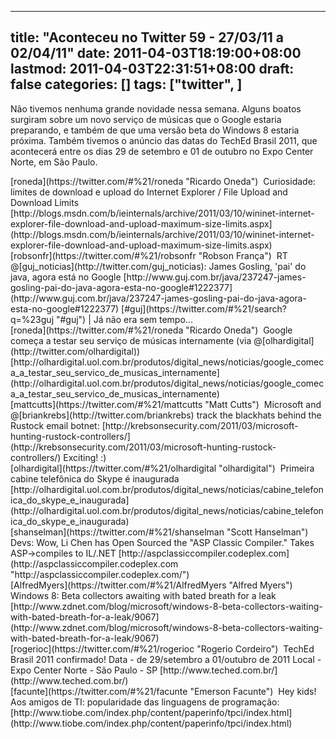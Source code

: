 
---
title: "Aconteceu no Twitter 59 - 27/03/11 a 02/04/11"
date: 2011-04-03T18:19:00+08:00
lastmod: 2011-04-03T22:31:51+08:00
draft: false
categories: []
tags: ["twitter", ]
---


Não tivemos nenhuma grande novidade nessa semana. Alguns boatos surgiram sobre um novo serviço de músicas que o Google estaria preparando, e também de que uma versão beta do Windows 8 estaria próxima. Também tivemos o anúncio das datas do TechEd Brasil 2011, que acontecerá entre os dias 29 de setembro e 01 de outubro no Expo Center Norte, em São Paulo.


<div class="tweet-row"><span class="tweet-user-name">[roneda](https://twitter.com/#%21/roneda "Ricardo Oneda")  </span>Curiosidade: limites de download e upload do Internet Explorer / File Upload and Download Limits   
[http://blogs.msdn.com/b/ieinternals/archive/2011/03/10/wininet-internet-explorer-file-download-and-upload-maximum-size-limits.aspx](http://blogs.msdn.com/b/ieinternals/archive/2011/03/10/wininet-internet-explorer-file-download-and-upload-maximum-size-limits.aspx)  


<div class="tweet-row"><span class="tweet-user-name">[robsonfr](https://twitter.com/#%21/robsonfr "Robson França")  </span>RT @[guj_noticias](http://twitter.com/guj_noticias): James Gosling, 'pai' do java, agora está no Google [http://www.guj.com.br/java/237247-james-gosling-pai-do-java-agora-esta-no-google#1222377](http://www.guj.com.br/java/237247-james-gosling-pai-do-java-agora-esta-no-google#1222377) [#guj](https://twitter.com/#%21/search?q=%23guj "#guj") | Já não era sem tempo...  


<div class="tweet-row"><span class="tweet-user-name">[roneda](https://twitter.com/#%21/roneda "Ricardo Oneda")  </span>Google começa a testar seu serviço de músicas internamente (via @[olhardigital](http://twitter.com/olhardigital))   
[http://olhardigital.uol.com.br/produtos/digital_news/noticias/google_comeca_a_testar_seu_servico_de_musicas_internamente](http://olhardigital.uol.com.br/produtos/digital_news/noticias/google_comeca_a_testar_seu_servico_de_musicas_internamente)  


<div class="tweet-row"><span class="tweet-user-name">[mattcutts](https://twitter.com/#%21/mattcutts "Matt Cutts")  </span>Microsoft and @[briankrebs](http://twitter.com/briankrebs) track the blackhats behind the Rustock email botnet: [http://krebsonsecurity.com/2011/03/microsoft-hunting-rustock-controllers/](http://krebsonsecurity.com/2011/03/microsoft-hunting-rustock-controllers/) Exciting! :)  


<div class="tweet-row"><span class="tweet-user-name">[olhardigital](https://twitter.com/#%21/olhardigital "olhardigital")  </span>Primeira cabine telefônica do Skype é inaugurada [http://olhardigital.uol.com.br/produtos/digital_news/noticias/cabine_telefonica_do_skype_e_inaugurada](http://olhardigital.uol.com.br/produtos/digital_news/noticias/cabine_telefonica_do_skype_e_inaugurada)  


<div class="tweet-row"><span class="tweet-user-name">[shanselman](https://twitter.com/#%21/shanselman "Scott Hanselman")  </span>Devs: Wow, Li Chen has Open Sourced the "ASP Classic Compiler." Takes ASP->compiles to IL/.NET [http://aspclassiccompiler.codeplex.com](http://aspclassiccompiler.codeplex.com "http://aspclassiccompiler.codeplex.com/")  


<div class="tweet-row"><span class="tweet-user-name">[AlfredMyers](https://twitter.com/#%21/AlfredMyers "Alfred Myers")  </span>Windows 8: Beta collectors awaiting with bated breath for a leak [http://www.zdnet.com/blog/microsoft/windows-8-beta-collectors-waiting-with-bated-breath-for-a-leak/9067](http://www.zdnet.com/blog/microsoft/windows-8-beta-collectors-waiting-with-bated-breath-for-a-leak/9067)  


<div class="tweet-row"><span class="tweet-user-name">[rogerioc](https://twitter.com/#%21/rogerioc "Rogerio Cordeiro")  </span>TechEd Brasil 2011 confirmado! Data - de 29/setembro a 01/outubro de 2011 Local - Expo Center Norte - São Paulo - SP [http://www.teched.com.br/](http://www.teched.com.br/)  


<div class="tweet-row"><span class="tweet-user-name">[facunte](https://twitter.com/#%21/facunte "Emerson Facunte")  </span>Hey kids! Aos amigos de TI: popularidade das linguagens de programação: [http://www.tiobe.com/index.php/content/paperinfo/tpci/index.html](http://www.tiobe.com/index.php/content/paperinfo/tpci/index.html)  

</div>
</div>
</div>
</div>
</div>
</div>
</div>
</div>
</div>

